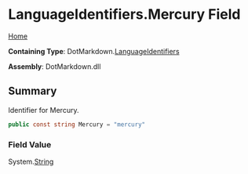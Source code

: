 # LanguageIdentifiers\.Mercury Field

[Home](../../../README.md)

**Containing Type**: DotMarkdown\.[LanguageIdentifiers](../README.md)

**Assembly**: DotMarkdown\.dll

## Summary

Identifier for Mercury\.

```csharp
public const string Mercury = "mercury"
```

### Field Value

System\.[String](https://docs.microsoft.com/en-us/dotnet/api/system.string)

